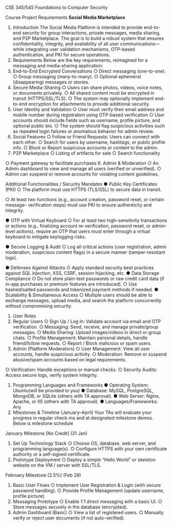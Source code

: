 CSE 345/545 Foundations to Computer Security

Course Project Requirements
**Social Media Marketplace**

1. Introduction
The Social Media Platform is intended to provide end-to-end security for group interactions,
private messages, media sharing, and P2P Marketplace. The goal is to build a robust system that
ensures confidentiality, integrity, and availability of all user communications—while integrating
user validation mechanisms, OTP-based authentication, and PKI for secure operations.
2. Requirements
Below are the key requirements, reimagined for a messaging and media-sharing application:
3. End-to-End Encrypted Conversations
○ Direct messaging (one-to-one).
○ Group messaging (many-to-many).
○ Optional ephemeral (disappearing) messages or stories.
4. Secure Media-Sharing
○ Users can share photos, videos, voice notes, or documents privately.
○ All shared content must be encrypted in transit (HTTPS/SSL/TLS).
○ The system may optionally implement end-to-end encryption for attachments to
provide additional security.
5. User Identity and Validation
○ User must verify their email address and mobile number during registration using
OTP-based verification
○ User accounts should include fields such as username, profile picture, and
optional public bio.
○ The system should flag suspicious activities such as repeated login failures or
anomalous behavior for admin review.
6. Social Features
○ Follow or Friend Requests: Users can connect with each other.
○ Search for users by username, hashtags, or public profile info.
○ Block or Report suspicious accounts or content to the admin.
7. P2P Marketplace
○ Listing of artifacts for sale
○ Search functionality

○ Payment gateway to facilitate purchases
6. Admin & Moderation
○ An Admin dashboard to view and manage all users (verified or unverified).
○ Admin can suspend or remove accounts for violating content guidelines.

Additional Functionalities / Security Mandates
● Public Key Certificates (PKI)
○ The platform must use HTTPS (TLS/SSL) to secure data in transit.

○ At least two functions (e.g., account creation, password reset, or certain message-
verification steps) must use PKI to ensure authenticity and integrity.

● OTP with Virtual Keyboard
○ For at least two high-sensitivity transactions or actions (e.g., finalizing account
re-verification, password reset, or admin-level actions), require an OTP that users
must enter through a virtual keyboard to mitigate keylogging risks.

● Secure Logging & Audit
○ Log all critical actions (user registration, admin moderation, suspicious content
flags) in a secure manner (tamper-resistant logs).

● Defenses Against Attacks
○ Apply standard security best practices against SQL injection, XSS, CSRF,
session hijacking, etc.
● Data Storage Compliance
○ Do not store plain-text passwords or raw credit card data (if in-app purchases or
premium features are introduced).
○ Use hashed/salted passwords and tokenized payment methods if needed.
● Scalability & Simultaneous Access
○ Multiple users should be able to exchange messages, upload media, and search the
platform concurrently without compromising security.

1. User Roles
2. Regular Users
○ Sign Up / Log In: Validate account via email and OTP verification.
○ Messaging: Send, receive, and manage private/group messages.
○ Media Sharing: Upload images/videos in direct or group chats.
○ Profile Management: Maintain personal details, handle friend/follow requests.
○ Report / Block malicious or spam users.
3. Admin (Platform Moderators)
○ User Management: View all user accounts, handle suspicious activity.
○ Moderation: Remove or suspend abusive/spam accounts based on legal
requirements.

○ Verification: Handle exceptions or manual checks.
○ Security Audits: Access secure logs, verify system integrity.

1. Programming Languages and Frameworks
● Operating System: Ubuntu(will be provided to you)
● Database: MySQL, PostgreSQL, MongoDB, or SQLite (others with TA approval).
● Web Server: Nginx, Apache, or IIS (others with TA approval).
● Languages/Frameworks: Any
2. Milestones & Timeline (January–April)
Your TAs will evaluate your progress in regular check-ins and at designated milestone demos.
Below is milestone schedule

January Milestone [No Credit] (31 Jan)

1. Set Up Technology Stack
○ Choose OS, database, web server, and programming language(s).
○ Configure HTTPS with your own certificate authority or a self-signed certificate.
2. Prototype Deployment
○ Deploy a simple “Hello World” or skeleton website on the VM / server with
SSL/TLS.

February Milestone [2.5%] (Feb 28)

1. Basic User Flows
○ Implement User Registration & Login (with secure password handling).
○ Provide Profile Management (update username, profile picture).
2. Messaging Prototype
○ Enable 1:1 direct messaging with a basic UI.
○ Store messages securely in the database (encrypted).
3. Admin Dashboard (Basic)
○ View a list of registered users.
○ Manually verify or reject user documents (if not auto-verified).
